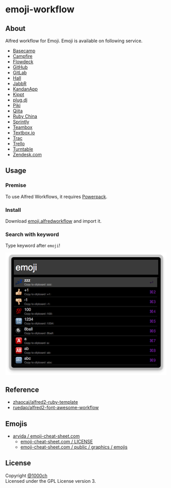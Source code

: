# emoji-workflow

## About

Alfred workflow for Emoji.
Emoji is available on following service.

- [Basecamp](https://basecamp.com/)
- [Campfire](https://campfirenow.com/)
- [Flowdeck](https://www.flowdock.com/)
- [GitHub](https://github.com/)
- [GitLab](http://gitlab.org/)
- [Hall](https://hall.com/)
- [JabbR](http://about.jabbr.net/)
- [KandanApp](http://kandanapp.com/)
- [Kippt](https://kippt.com/)
- [plug.dj](http://plug.dj/)
- [Piki](http://piki.fm/)
- [Qiita](http://qiita.com/)
- [Ruby China](http://ruby-china.org/)
- [Sprintly](https://sprint.ly/)
- [Teambox](http://teambox.com/)
- [Textbox.io](https://textbox.io/)
- [Trac](http://trac-hacks.org/wiki/TracEmojiPlugin)
- [Trello](https://trello.com/)
- [Turntable](http://turntable.fm/)
- [Zendesk.com](http://www.zendesk.com/)

## Usage

### Premise

To use Alfred Workflows, it requires [Powerpack](http://www.alfredapp.com/powerpack/).

### Install

Download [emoji.alfredworkflow](https://github.com/1000ch/emoji-workflow/blob/master/emoji.alfredworkflow?raw=true) and import it.

### Search with keyword

Type keyword after `emoji`!

![](/screenshot/emoji.png)

## Reference

- [zhaocai/alfred2-ruby-template](https://github.com/zhaocai/alfred2-ruby-template/)
- [ruedap/alfred2-font-awesome-workflow](https://github.com/ruedap/alfred2-font-awesome-workflow/)

## Emojis

- [arvida / emoji-cheat-sheet.com](https://github.com/arvida/emoji-cheat-sheet.com)
    - [emoji-cheat-sheet.com / LICENSE](https://github.com/arvida/emoji-cheat-sheet.com/blob/master/LICENSE)
    - [emoji-cheat-sheet.com / public / graphics / emojis](https://github.com/arvida/emoji-cheat-sheet.com/tree/master/public/graphics/emojis)

## License

Copyright [@1000ch](http://twitter.com/1000ch)  
Licensed under the GPL License version 3.  
